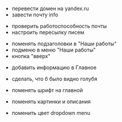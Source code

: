 + перевести домен на yandex.ru
+ завести почту info
- проверить работоспособность почты
- настроить пересылку писем

+ поменять подзаголовки в "Наши работы"
+ подменю в меню "Наши работы"
+ кнопка "вверх"
- добавить информацию в Главное
+ сделать, что б было видно голубя
- поменять шрифт на главной
- поменять картинки и описания

- поменить цвет dropdown menu